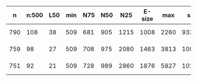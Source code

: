 n    |n:500  |L50  |min  |N75  |N50  |N25   |E-size  |max   |sum     |name
---  |---    |---  |---  |---  |---  |---   |---     |---   |---     |---
790  |108    |38   |509  |681  |905  |1215  |1008    |2260  |93364   |test-unitigs.fa
759  |98     |27   |509  |708  |975  |2080  |1463    |3813  |100675  |test-contigs.fa
751  |92     |21   |509  |728  |989  |2860  |1876    |5827  |101526  |test-scaffolds.fa
